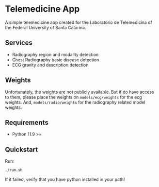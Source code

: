 # Telemedicine App

A simple telemedicine app created for the Laboratorio de Telemedicina of the Federal University of Santa Catarina.

## Services

- Radiography region and modality detection
- Chest Radiography basic disease detection
- ECG gravity and description detection

## Weights

Unfortunately, the weights are not publicly available. But if do have access to them, please place the weights on `models/ecg/weights` for the ecg weights. And, `models/radio/weights` for the radiography related model weights.

## Requirements

- Python 11.9 >=

## Quickstart

Run:
```bash
./run.sh
```

If it failed, verify that you have python installed in your path!